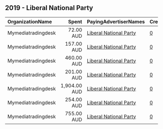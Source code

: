 ## 2019 - Liberal National Party 
|OrganizationName|Spent|PayingAdvertiserNames|CreativeUrls|Impressions|Genders|AgeBrackets|CountryCodes|BillingAddresses|CandidateBallotInformation|
|:---|---:|:---|:---|---:|:---|:---|:---|:---|:---|
|Mymediatradingdesk|72.00 AUD|[Liberal National Party](2019/Liberal_National_Party.md)|[0](https://www.snap.com/political-ads/asset/9e95326f1a42f9fd2f2e34e7cb0dfa844af159b9c04958a260c8e86a4ad73e70?mediaType=mp4)|19,059||18+|australia|AU||
|Mymediatradingdesk|157.00 AUD|[Liberal National Party](2019/Liberal_National_Party.md)|[0](https://www.snap.com/political-ads/asset/6059477af3247b6fcb39ee6a8495a49f9756937a8ee42e0531b12cdae8041d22?mediaType=mp4)|39,631||18+|australia|AU||
|Mymediatradingdesk|460.00 AUD|[Liberal National Party](2019/Liberal_National_Party.md)|[0](https://www.snap.com/political-ads/asset/fee78f3fc9cf83f4fbf651e67340b397ca3c2a90fb8aa8b4e73ed491432ddba1?mediaType=mp4)|106,781||18+|australia|AU||
|Mymediatradingdesk|201.00 AUD|[Liberal National Party](2019/Liberal_National_Party.md)|[0](https://www.snap.com/political-ads/asset/6059477af3247b6fcb39ee6a8495a49f9756937a8ee42e0531b12cdae8041d22?mediaType=mp4)|53,275||18+|australia|AU||
|Mymediatradingdesk|1,904.00 AUD|[Liberal National Party](2019/Liberal_National_Party.md)|[0](https://www.snap.com/political-ads/asset/393d732b7511f5e6fe7839432f538241172ad3a9fe70d56145ad1974d9394294?mediaType=mp4)|387,357||18+|australia|AU||
|Mymediatradingdesk|254.00 AUD|[Liberal National Party](2019/Liberal_National_Party.md)|[0](https://www.snap.com/political-ads/asset/393d732b7511f5e6fe7839432f538241172ad3a9fe70d56145ad1974d9394294?mediaType=mp4)|68,524||18+|australia|AU||
|Mymediatradingdesk|755.00 AUD|[Liberal National Party](2019/Liberal_National_Party.md)|[0](https://www.snap.com/political-ads/asset/6059477af3247b6fcb39ee6a8495a49f9756937a8ee42e0531b12cdae8041d22?mediaType=mp4)|182,992||18+|australia|AU||
